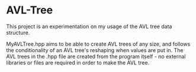 # AVL-Tree
This project is an experimentation on my usage of the AVL tree data structure. 

MyAVLTree.hpp aims to be able to create AVL trees of any size, and follows the conditionality of an AVL tree's reshaping when values are put in.
The AVL trees in the .hpp file are created from the program itself - no external libraries or files are required in order to make the AVL tree.
